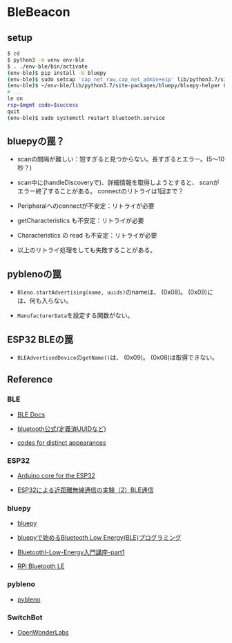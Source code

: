 # BleBeacon

## setup

```bash
$ cd
$ python3 -m venv env-ble
$ . ./env-ble/bin/activate
(env-ble)$ pip install -U bluepy
(env-ble)$ sudo setcap 'cap_net_raw,cap_net_admin+eip' lib/python3.7/site-packages/bluepy/bluepy-helper
(env-ble)$ ~/env-ble/lib/python3.7/site-packages/bluepy/bluepy-helper 0
# ...
le on
rsp=$mgmt code=$success
quit
(env-ble)$ sudo systemctl restart bluetooth.service
```


## bluepyの罠？

* scanの間隔が難しい：短すぎると見つからない。長すぎるとエラー。(5～10秒？)

* scan中に(handleDiscoveryで)、詳細情報を取得しようとすると、
scanがエラー終了することがある。
connectのリトライは1回まで？

* Peripheralへのconnectが不安定：リトライが必要

* getCharacteristics も不安定：リトライが必要

* Characteristics の read も不安定：リトライが必要

* 以上のリトライ処理をしても失敗することがある。


## pyblenoの罠

* ``Bleno.startAdvertising(name, uuids)``のnameは、
<Shortened local name>(0x08)。
<Complete local name>(0x09)には、何も入らない。

* ``ManufacturerData``を設定する関数がない。

## ESP32 BLEの罠

* ``BLEAdvertisedDevice``の``getName()``は、
<Complete local name>(0x09)。
<Shortened local name>(0x08)は取得できない。


## Reference

### BLE
* [BLE Docs](https://sites.google.com/a/gclue.jp/ble-docs/advertising-1/advertising)

* [bluetooth公式(定義済UUIDなど)](https://www.bluetooth.com/specifications/gatt/services/)

* [codes for distinct appearances](https://www.bluetooth.com/wp-content/uploads/Sitecore-Media-Library/Gatt/Xml/Characteristics/org.bluetooth.characteristic.gap.appearance.xml)


### ESP32

* [Arduino core for the ESP32](https://github.com/espressif/arduino-esp32)

* [ESP32による近距離無線通信の実験（2）BLE通信](http://marchan.e5.valueserver.jp/cabin/comp/jbox/arc212/index212.html)


### bluepy

* [bluepy](https://github.com/IanHarvey/bluepy)

* [bluepyで始めるBluetooth Low Energy(BLE)プログラミング](https://www.ipride.co.jp/blog/2510)

* [Bluetoothl-Low-Energy入門講座-part1](https://www.slideshare.net/edy555/ble-deospart1)

* [RPi Bluetooth LE](https://www.elinux.org/RPi_Bluetooth_LE)


### pybleno

* [pybleno](https://github.com/Adam-Langley/pybleno)


### SwitchBot

* [OpenWonderLabs](https://github.com/OpenWonderLabs/python-host/wiki/Meter-BLE-open-API)
